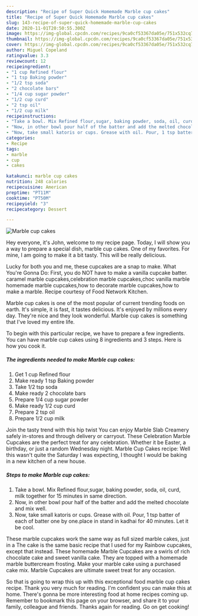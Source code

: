 ```yaml
---
description: "Recipe of Super Quick Homemade Marble cup cakes"
title: "Recipe of Super Quick Homemade Marble cup cakes"
slug: 143-recipe-of-super-quick-homemade-marble-cup-cakes
date: 2020-11-01T20:50:55.300Z
image: https://img-global.cpcdn.com/recipes/9ca0cf53367da05e/751x532cq70/marble-cup-cakes-recipe-main-photo.jpg
thumbnail: https://img-global.cpcdn.com/recipes/9ca0cf53367da05e/751x532cq70/marble-cup-cakes-recipe-main-photo.jpg
cover: https://img-global.cpcdn.com/recipes/9ca0cf53367da05e/751x532cq70/marble-cup-cakes-recipe-main-photo.jpg
author: Miguel Copeland
ratingvalue: 3.3
reviewcount: 12
recipeingredient:
- "1 cup Refined flour"
- "1 tsp Baking powder"
- "1/2 tsp soda"
- "2 chocolate bars"
- "1/4 cup sugar powder"
- "1/2 cup curd"
- "2 tsp oil"
- "1/2 cup milk"
recipeinstructions:
- "Take a bowl. Mix Refined flour,sugar, baking powder, soda, oil, curd, milk together for 15 minutes in same direction."
- "Now, in other bowl pour half of the batter and add the melted chocolate and mix well."
- "Now, take small katoris or cups. Grease with oil. Pour, 1 tsp batter of each of batter one by one.place in stand in kadhai for 40 minutes. Let it be cool."
categories:
- Recipe
tags:
- marble
- cup
- cakes

katakunci: marble cup cakes 
nutrition: 248 calories
recipecuisine: American
preptime: "PT11M"
cooktime: "PT50M"
recipeyield: "3"
recipecategory: Dessert

---
```



![Marble cup cakes](https://img-global.cpcdn.com/recipes/9ca0cf53367da05e/751x532cq70/marble-cup-cakes-recipe-main-photo.jpg)

Hey everyone, it's John, welcome to my recipe page. Today, I will show you a way to prepare a special dish, marble cup cakes. One of my favorites. For mine, I am going to make it a bit tasty. This will be really delicious.

Lucky for both you and me, these cupcakes are a snap to make. What You&#39;re Gonna Do: First, you do NOT have to make a vanilla cupcake batter. caramel marble cupcakes,celebration marble cupcakes,choc vanilla marble homemade marble cupcakes,how to decorate marble cupcakes,how to make a marble. Recipe courtesy of Food Network Kitchen.

Marble cup cakes is one of the most popular of current trending foods on earth. It's simple, it is fast, it tastes delicious. It's enjoyed by millions every day. They're nice and they look wonderful. Marble cup cakes is something that I've loved my entire life.


To begin with this particular recipe, we have to prepare a few ingredients. You can have marble cup cakes using 8 ingredients and 3 steps. Here is how you cook it.

<!--inarticleads1-->

##### The ingredients needed to make Marble cup cakes:

1. Get 1 cup Refined flour
1. Make ready 1 tsp Baking powder
1. Take 1/2 tsp soda
1. Make ready 2 chocolate bars
1. Prepare 1/4 cup sugar powder
1. Make ready 1/2 cup curd
1. Prepare 2 tsp oil
1. Prepare 1/2 cup milk


Join the tasty trend with this hip twist You can enjoy Marble Slab Creamery safely in-stores and through delivery or carryout. These Celebration Marble Cupcakes are the perfect treat for any celebration. Whether it be Easter, a birthday, or just a random Wednesday night. Marble Cup Cakes recipe: Well this wasn&#39;t quite the Saturday I was expecting, I thought I would be baking in a new kitchen of a new house. 

<!--inarticleads2-->

##### Steps to make Marble cup cakes:

1. Take a bowl. Mix Refined flour,sugar, baking powder, soda, oil, curd, milk together for 15 minutes in same direction.
1. Now, in other bowl pour half of the batter and add the melted chocolate and mix well.
1. Now, take small katoris or cups. Grease with oil. Pour, 1 tsp batter of each of batter one by one.place in stand in kadhai for 40 minutes. Let it be cool.


These marble cupcakes work the same way as full sized marble cakes, just in a The cake is the same basic recipe that I used for my Rainbow cupcakes, except that instead. These homemade Marble Cupcakes are a swirls of rich chocolate cake and sweet vanilla cake. They are topped with a homemade marble buttercream frosting. Make your marble cake using a purchased cake mix. Marble Cupcakes are ultimate sweet treat for any occasion. 

So that is going to wrap this up with this exceptional food marble cup cakes recipe. Thank you very much for reading. I'm confident you can make this at home. There's gonna be more interesting food at home recipes coming up. Remember to bookmark this page on your browser, and share it to your family, colleague and friends. Thanks again for reading. Go on get cooking!

